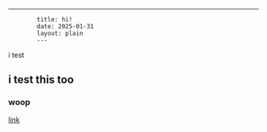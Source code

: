 ---
            title: hi!
            date: 2025-01-31
            layout: plain
            ---
i test

## i test this too

### woop

[link](google.com)